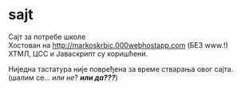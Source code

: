 # sajt
Сајт за потребе школе \
Хостован на http://markoskrbic.000webhostapp.com  (БЕЗ www.!) \
ХТМЛ, ЦСС и Јаваскрипт су коришћени. 



Ниједна тастатура није повређена за време стварања овог сајта. (шалим се... *или не*? ***или да???***)
